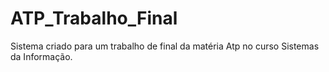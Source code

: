 # ATP_Trabalho_Final
Sistema criado para um trabalho de final da matéria Atp no curso Sistemas da Informação.
